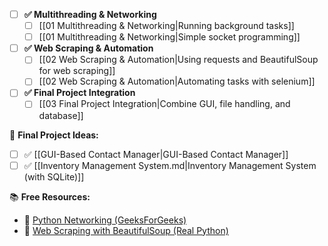 - [ ] **✅ Multithreading & Networking**
  - [ ] [[01 Multithreading & Networking|Running background tasks]]
  - [ ] [[01 Multithreading & Networking|Simple socket programming]]

- [ ] **✅ Web Scraping & Automation**
  - [ ] [[02 Web Scraping & Automation|Using requests and BeautifulSoup for web scraping]]
  - [ ] [[02 Web Scraping & Automation|Automating tasks with selenium]]

- [ ] **✅ Final Project Integration**
  - [ ] [[03 Final Project Integration|Combine GUI, file handling, and database]]

🎯 **Final Project Ideas:**
- [ ] ✅ [[GUI-Based Contact Manager|GUI-Based Contact Manager]]
- [ ] ✅ [[Inventory Management System.md|Inventory Management System (with SQLite)]]

📚 **Free Resources:**
- 📖 [Python Networking (GeeksForGeeks)](https://www.geeksforgeeks.org/python-multithreading/)
- 📖 [Web Scraping with BeautifulSoup (Real Python)](https://realpython.com/beautiful-soup-web-scraper-python/)
